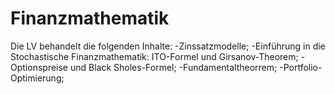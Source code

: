# Finanzmathematik



Die LV behandelt die folgenden Inhalte:
-Zinssatzmodelle;
-Einführung in die Stochastische Finanzmathematik: ITO-Formel und Girsanov-Theorem;
-Optionspreise und Black Sholes-Formel;
-Fundamentaltheorrem;
-Portfolio-Optimierung;
